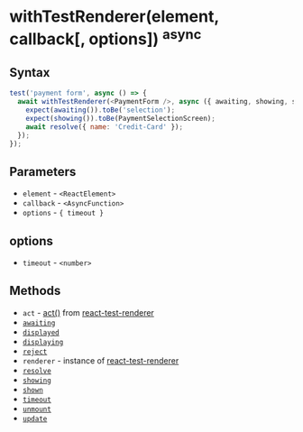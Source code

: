 # withTestRenderer(element, callback[, options]) <sup>async</sup>

## Syntax

```js
test('payment form', async () => {
  await withTestRenderer(<PaymentForm />, async ({ awaiting, showing, shown, resolve }) => {
    expect(awaiting()).toBe('selection');
    expect(showing()).toBe(PaymentSelectionScreen);
    await resolve({ name: 'Credit-Card' });
  });
});
```

## Parameters

* `element` - `<ReactElement>`
* `callback` - `<AsyncFunction>`
* `options` - `{ timeout }`

## options

* `timeout` - `<number>`

## Methods

* `act` - [act()](https://reactjs.org/docs/test-renderer.html#testrendereract) from
[react-test-renderer](https://reactjs.org/docs/test-renderer.html)
* [`awaiting`](./awaiting.md)
* [`displayed`](./displayed.md)
* [`displaying`](./displaying.md)
* [`reject`](./reject.md)
* `renderer` - instance of [react-test-renderer](https://reactjs.org/docs/test-renderer.html)
* [`resolve`](./resolve.md)
* [`showing`](./showing.md)
* [`shown`](./shown.md)
* [`timeout`](./timeout.md)
* [`unmount`](./unmount.md)
* [`update`](./update.md)
